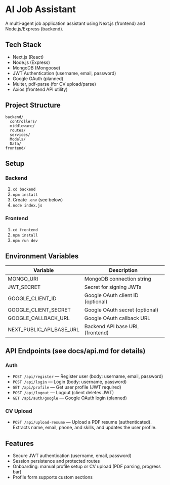 # AI Job Assistant

A multi-agent job application assistant using Next.js (frontend) and Node.js/Express (backend).

## Tech Stack
- Next.js (React)
- Node.js (Express)
- MongoDB (Mongoose)
- JWT Authentication (username, email, password)
- Google OAuth (planned)
- Multer, pdf-parse (for CV upload/parse)
- Axios (frontend API utility)

## Project Structure
```
backend/
  controllers/
  middleware/
  routes/
  services/
  Models/
  Data/
frontend/
```

## Setup

### Backend
1. `cd backend`
2. `npm install`
3. Create `.env` (see below)
4. `node index.js`

### Frontend
1. `cd frontend`
2. `npm install`
3. `npm run dev`

## Environment Variables

| Variable              | Description                        |
|-----------------------|------------------------------------|
| MONGO_URI             | MongoDB connection string          |
| JWT_SECRET            | Secret for signing JWTs            |
| GOOGLE_CLIENT_ID      | Google OAuth client ID (optional)  |
| GOOGLE_CLIENT_SECRET  | Google OAuth secret (optional)     |
| GOOGLE_CALLBACK_URL   | Google OAuth callback URL          |
| NEXT_PUBLIC_API_BASE_URL | Backend API base URL (frontend)  |

## API Endpoints (see docs/api.md for details)

### Auth
- `POST /api/register` — Register user (body: username, email, password)
- `POST /api/login` — Login (body: username, password)
- `GET /api/profile` — Get user profile (JWT required)
- `POST /api/logout` — Logout (client deletes JWT)
- `GET /api/auth/google` — Google OAuth login (planned)

### CV Upload
- `POST /api/upload-resume` — Upload a PDF resume (authenticated). Extracts name, email, phone, and skills, and updates the user profile.

## Features

- Secure JWT authentication (username, email, password)
- Session persistence and protected routes
- Onboarding: manual profile setup or CV upload (PDF parsing, progress bar)
- Profile form supports custom sections


